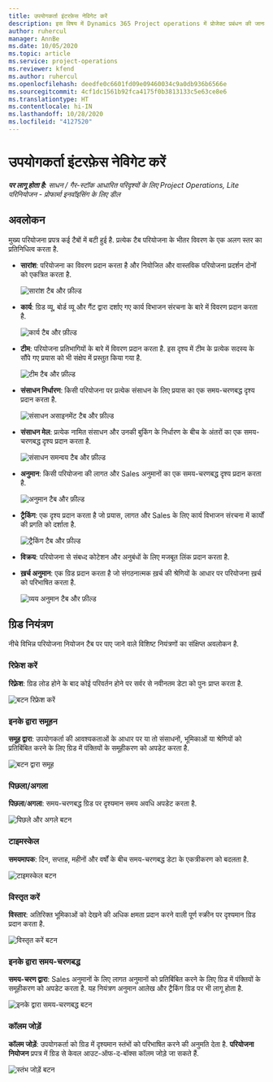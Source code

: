 ```yaml
---
title: उपयोगकर्ता इंटरफ़ेस नेविगेट करें
description: इस विषय में Dynamics 365 Project operations में प्रोजेक्ट प्रबंधन की जानकारी दी गई है.
author: ruhercul
manager: AnnBe
ms.date: 10/05/2020
ms.topic: article
ms.service: project-operations
ms.reviewer: kfend
ms.author: ruhercul
ms.openlocfilehash: deedfe0c6601fd09e09460034c9a0db936b6566e
ms.sourcegitcommit: 4cf1dc1561b92fca4175f0b3813133c5e63ce8e6
ms.translationtype: HT
ms.contentlocale: hi-IN
ms.lasthandoff: 10/28/2020
ms.locfileid: "4127520"
---
```

# <a name="navigating-the-user-interface"></a>उपयोगकर्ता इंटरफ़ेस नेविगेट करें

_**पर लागू होता है:** साधन / गैर-स्टॉक आधारित परिदृश्यों के लिए Project Operations, Lite परिनियोजन - प्रोफार्मा इनवॉइसिंग के लिए डील_

## <a name="overview"></a>अवलोकन

मुख्य परियोजना प्रपत्र कई टैबों में बटी हुई है. प्रत्येक टैब परियोजना के भीतर विवरण के एक अलग स्तर का प्रतिनिधित्व करता है.

- **सारांश**: परियोजना का विवरण प्रदान करता है और नियोजित और वास्तविक परियोजना प्रदर्शन दोनों को एकत्रित करता है.

    ![सारांश टैब और फ़ील्ड](media/navigation7.png)

- **कार्य**: ग्रिड व्यू, बोर्ड व्यू और गैंट द्वारा दर्शाए गए कार्य विभाजन संरचना के बारे में विवरण प्रदान करता है.

    ![कार्य टैब और फ़ील्ड](media/navigation8.png)

- **टीम**: परियोजना प्रतिभागियों के बारे में विवरण प्रदान करता है. इस दृश्य में टीम के प्रत्येक सदस्य के सौंपे गए प्रयास को भी संक्षेप में प्रस्तुत किया गया है.

    ![टीम टैब और फ़ील्ड](media/navigation9.png)

- **संसाधन निर्धारण**: किसी परियोजना पर प्रत्येक संसाधन के लिए प्रयास का एक समय-चरणबद्ध दृश्य प्रदान करता है.

    ![संसाधन असाइनमेंट टैब और फ़ील्ड](media/navigation10.png)

- **संसाधन मेल**: प्रत्येक नामित संसाधन और उनकी बुकिंग के निर्धारण के बीच के अंतरों का एक समय-चरणबद्ध दृश्य प्रदान करता है.

    ![संसाधन समन्वय टैब और फ़ील्ड](media/navigation11.png)

- **अनुमान**: किसी परियोजना की लागत और Sales अनुमानों का एक समय-चरणबद्ध दृश्य प्रदान करता है.

    ![अनुमान टैब और फ़ील्ड](media/navigation12.png)

- **ट्रैकिंग**: एक दृश्य प्रदान करता है जो प्रयास, लागत और Sales के लिए कार्य विभाजन संरचना में कार्यों की प्रगति को दर्शाता है.

    ![ट्रैकिंग टैब और फ़ील्ड](media/navigation13.png)

- **विक्रय**: परियोजना से संबध्द कोटेशन और अनुबंधों के लिए मजबूत लिंक प्रदान करता है.

- **ख़र्च अनुमान**: एक ग्रिड प्रदान करता है जो संगठनात्मक ख़र्च की श्रेणियों के आधार पर परियोजना ख़र्च को परिभाषित करता है.

    ![व्यय अनुमान टैब और फ़ील्ड](media/navigation14.png)

## <a name="grid-controls"></a>ग्रिड नियंत्रण

नीचे विभिन्न परियोजना नियोजन टैब पर पाए जाने वाले विशिष्ट नियंत्रणों का संक्षिप्त अवलोकन है.

### <a name="refresh"></a>रिफ्रेश करें

**रिफ़्रेश**: ग्रिड लोड होने के बाद कोई परिवर्तन होने पर सर्वर से नवीनतम डेटा को पुनः प्राप्त करता है.

![बटन रिफ्रेश करें](media/navigation7.png)

### <a name="group-by"></a>इनके द्वारा समूहन

**समूह द्वारा**: उपयोगकर्ता की आवश्यकताओं के आधार पर या तो संसाधनों, भूमिकाओं या श्रेणियों को प्रतिबिंबित करने के लिए ग्रिड में पंक्तियों के समूहीकरण को अपडेट करता है.

![बटन द्वारा समूह](media/navigation6.png)

### <a name="previousnext"></a>पिछला/अगला

**पिछला**/**अगला**: समय-चरणबद्ध ग्रिड पर दृश्यमान समय अवधि अपडेट करता है.

![पिछले और अगले बटन](media/navigation2.png)

### <a name="timescale"></a>टाइमस्केल

**समयमापक**: दिन, सप्ताह, महीनों और वर्षों के बीच समय-चरणबद्ध डेटा के एकत्रीकरण को बदलता है.

![टाइमस्केल बटन](media/navigation3.png)

### <a name="expand"></a>विस्तृत करें

**विस्तार**: अतिरिक्त भूमिकाओं को देखने की अधिक क्षमता प्रदान करने वाली पूर्ण स्क्रीन पर दृश्यमान ग्रिड प्रदान करता है.

![विस्तृत करें बटन](media/navigation4.png)

### <a name="time-phase-by"></a>इनके द्वारा समय-चरणबद्ध

**समय-चरण द्वारा**: Sales अनुमानों के लिए लागत अनुमानों को प्रतिबिंबित करने के लिए ग्रिड में पंक्तियों के समूहीकरण को अपडेट करता है. यह नियंत्रण अनुमान आलेख और ट्रैकिंग ग्रिड पर भी लागू होता है.

![इनके द्वारा समय-चरणबद्ध बटन](media/navigation0.png)

### <a name="add-column"></a>कॉलम जोड़ें

**कॉलम जोड़ें**: उपयोगकर्ता को ग्रिड में दृश्यमान स्तंभों को परिभाषित करने की अनुमति देता है. **परियोजना नियोजन** प्रपत्र में ग्रिड से केवल आउट-ऑफ-द-बॉक्स कॉलम जोड़े जा सकते हैं.

![स्तंभ जोड़ें बटन](media/navigation5.png)
